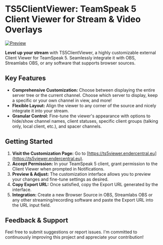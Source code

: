# TS5ClientViewer: TeamSpeak 5 Client Viewer for Stream & Video Overlays

[![Preview](https://discourse-forums-images.s3.dualstack.us-east-2.amazonaws.com/original/3X/e/4/e4d6dc9e83a23ed933427f1d412a901e1d7d4614.png)](https://github.com/ZockerAxel/TS5ClientViewer)

**Level up your stream** with TS5ClientViewer, a highly customizable external Client Viewer for TeamSpeak 5. Seamlessly integrate it with OBS, Streamlabs OBS, or any software that supports browser sources.

## Key Features

* **Comprehensive Customization:** Choose between displaying the entire server tree or the current channel. Choose which server to display, keep a specific or your own channel in view, and more!
* **Flexible Layout:** Align the viewer to any corner of the source and nicely integrate it into your stream.
* **Granular Control:** Fine-tune the viewer's appearance with options to hide/show channel names, client statuses, specific client groups (talking only, local client, etc.), and spacer channels.

## Getting Started

1. **Visit the Customization Page:** Go to [https://ts5viewer.endercentral.eu](https://ts5viewer.endercentral.eu).
2. **Accept Permission:** In your TeamSpeak 5 client, grant permission to the Client Viewer when prompted in Notifications.
3. **Preview & Adjust:** The customization interface allows you to preview your changes and fine-tune settings as desired.
4. **Copy Export URL:** Once satisfied, copy the Export URL generated by the interface.
5. **Integration:** Create a new Browser Source in OBS, Streamlabs OBS or any other streaming/recording software and paste the Export URL into the URL input field.

## Feedback & Support

Feel free to submit suggestions or report issues. I'm committed to continuously improving this project and appreciate your contribution!
